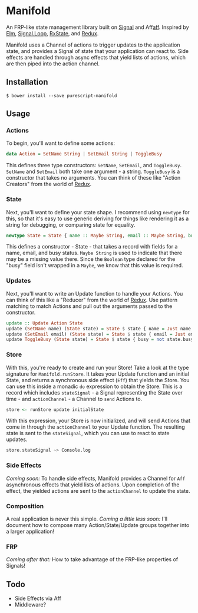 # Manifold

An FRP-like state management library built on [Signal][signal] and Aff[aff]. Inspired by [Elm][elm], [Signal.Loop][signal-loop], [RxState][rx-state], and [Redux][redux].

Manifold uses a Channel of actions to trigger updates to the application state, and provides a Signal of state that your application can react to. Side effects are handled through async effects that yield lists of actions, which are then piped into the action channel.

## Installation

    $ bower install --save purescript-manifold

## Usage

### Actions

To begin, you'll want to define some actions:

```purescript
data Action = SetName String | SetEmail String | ToggleBusy
```

This defines three type constructors: `SetName`, `SetEmail`, and `ToggleBusy`. `SetName` and `SetEmail` both take one argument - a string. `ToggleBusy` is a constructor that takes no arguments. You can think of these like "Action Creators" from the world of [Redux][redux].

### State

Next, you'll want to define your state shape. I recommend using `newtype` for this, so that it's easy to use generic deriving for things like rendering it as a string for debugging, or comparing state for equality.

```purescript
newtype State = State { name :: Maybe String, email :: Maybe String, busy :: Boolean }
```

This defines a constructor - State - that takes a record with fields for a name, email, and busy status. `Maybe String` is used to indicate that there may be a missing value there. Since the `Boolean` type declared for the "busy" field isn't wrapped in a `Maybe`, we know that this value is required.

### Updates

Next, you'll want to write an Update function to handle your Actions. You can think of this like a "Reducer" from the world of [Redux][redux]. Use pattern matching to match Actions and pull out the arguments passed to the constructor.

```purescript
update :: Update Action State
update (SetName name) (State state) = State $ state { name = Just name }
update (SetEmail email) (State state) = State $ state { email = Just email }
update ToggleBusy (State state) = State $ state { busy = not state.busy }
```

### Store

With this, you're ready to create and run your Store! Take a look at the type signature for `Manifold.runStore`. It takes your Update function and an initial State, and returns a synchronous side effect (`Eff`) that yields the Store. You can use this inside a monadic `do` expression to obtain the Store. This is a record which includes `stateSignal` - a Signal representing the State over time - and `actionChannel` - a Channel to `send` Actions to.

```purescript
store <- runStore update initialState
```

With this expression, your Store is now initialized, and will send Actions that come in through the `actionChannel` to your Update function. The resulting state is sent to the `stateSignal`, which you can use to react to state updates.

```purescript
store.stateSignal ~> Console.log
```

### Side Effects

*Coming soon:* To handle side effects, Manifold provides a Channel for `Aff` asynchronous effects that yield lists of actions. Upon completion of the effect, the yielded actions are sent to the `actionChannel` to update the state.

### Composition

A real application is never this simple. *Coming a little less soon:* I'll document how to compose many Action/State/Update groups together into a larger application!

### FRP

*Coming after that:* How to take advantage of the FRP-like properties of Signals!

## Todo

* Side Effects via Aff
* Middleware?

[signal]: https://github.com/bodil/purescript-signal
[aff]: https://github.com/slamdata/purescript-aff
[signal-loop]: https://github.com/paf31/purescript-signal-loop
[elm]: http://package.elm-lang.org/packages/elm-lang/core/2.1.0/Signal
[rx-state]: https://github.com/jasonzoladz/purescript-rx-state
[redux]: http://redux.js.org/
